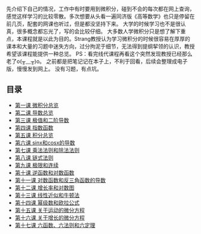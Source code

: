先介绍下自己的情况，工作中有时要用到微积分，碰到不会的每次都在网上查询，感觉这样学习的比较零散。多次想要从头看一遍同济版《高等数学》也只是停留在前几页，配套的网课也听过，但是都没坚持下来。
大学的时候学习也不是很认真，很多概念都忘光了，写的会比较仔细。
大多数人学微积分只是想了解下重点，本课程就是以此为目的。Strang教授认为学习微积分的时候很容易在厚厚的课本和大量的习题中迷失方向，过分拘泥于细节，无法得到提纲挈领的认识，教授希望该课程能提供一种总览。
PS：看完线代课程再看这个突然发现教授已经那么老了o(╥﹏╥)o。
之前都是把笔记记在本子上，不利于回看，后续会整理成电子版，慢慢发到网上。
没有习题，有点坑。
  
## 目录
- [第一课 微积分总览](第一课%20微积分总览/第一课%20微积分总览.md)
- [第二课 导数总览](第二课%20导数总览/第二课%20导数总览.md)
- [第三课 极值和二阶导数](第三课%20极值和二阶导数/第三课%20极值和二阶导数.md)
- [第四课 指数函数](第四课%20指数函数/第四课%20指数函数（exponential）.md)
- [第五课 积分总览](第五课%20积分总览/第五课%20积分总览.md)
- [第六课 sinx和cosx的导数](第六课%20sinx和cosx的导数/第六课%20sinx和cosx的导数.md)
- [第七课 乘法法则和除法法则](第七课%20乘法法则和除法法则/第七课%20乘法法则和除法法则.md)
- [第八课 链式法则](第八课%20链式法则/第八课%20链式法则.md)
- [第九课 极限和连续](第九课%20极限和连续/第九课%20极限和连续.md)
- [第十课 逆函数和对数函数](第十课%20逆函数和对数函数/第十课%20逆函数和对数函数.md)
- [第十一课 对数函数和反三角函数的导数](第十一课%20对数函数和反三角函数的导数/第十一课%20对数函数和反三角函数的导数.md)
- [第十二课 增长率和对数图](第十二课%20增长率和对数图/第十二课%20增长率和对数图.md)
- [第十三课 线性近似和牛顿法](第十三课%20线性近似和牛顿法/第十三课%20线性近似和牛顿法.md)
- [第十四课 幂级数和欧拉公式](第十四课%20幂级数和欧拉公式/第十四课%20幂级数和欧拉公式.md)
- [第十五课 关于运动的微分方程](第十五课%20关于运动的微分方程/第十五课%20关于运动的微分方程.md)
- [第十六课 关于增长的微分方程](第十六课%20关于增长的微分方程/第十六课%20关于增长的微分方程.md)
- [第十七课 六函数、六法则和六定理](第十七课%20六函数、六法则和六定理/第十七课%20六函数、六法则和六定理.md)
